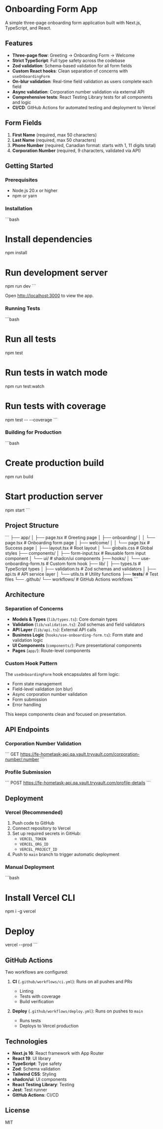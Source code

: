 # Onboarding Form App

A simple three-page onboarding form application built with Next.js, TypeScript, and React.

## Features

- **Three-page flow**: Greeting → Onboarding Form → Welcome
- **Strict TypeScript**: Full type safety across the codebase
- **Zod validation**: Schema-based validation for all form fields
- **Custom React hooks**: Clean separation of concerns with `useOnboardingForm`
- **On-blur validation**: Real-time field validation as users complete each field
- **Async validation**: Corporation number validation via external API
- **Comprehensive tests**: React Testing Library tests for all components and logic
- **CI/CD**: GitHub Actions for automated testing and deployment to Vercel

## Form Fields

1. **First Name** (required, max 50 characters)
2. **Last Name** (required, max 50 characters)
3. **Phone Number** (required, Canadian format: starts with 1, 11 digits total)
4. **Corporation Number** (required, 9 characters, validated via API)

## Getting Started

### Prerequisites

- Node.js 20.x or higher
- npm or yarn

### Installation

\`\`\`bash
# Install dependencies
npm install

# Run development server
npm run dev
\`\`\`

Open [http://localhost:3000](http://localhost:3000) to view the app.

### Running Tests

\`\`\`bash
# Run all tests
npm test

# Run tests in watch mode
npm run test:watch

# Run tests with coverage
npm test -- --coverage
\`\`\`

### Building for Production

\`\`\`bash
# Create production build
npm run build

# Start production server
npm start
\`\`\`

## Project Structure

\`\`\`
├── app/
│   ├── page.tsx                 # Greeting page
│   ├── onboarding/
│   │   └── page.tsx            # Onboarding form page
│   ├── welcome/
│   │   └── page.tsx            # Success page
│   ├── layout.tsx              # Root layout
│   └── globals.css             # Global styles
├── components/
│   ├── form-input.tsx          # Reusable form input component
│   └── ui/                     # shadcn/ui components
├── hooks/
│   └── use-onboarding-form.ts  # Custom form hook
├── lib/
│   ├── types.ts                # TypeScript types
│   ├── validation.ts           # Zod schemas and validators
│   ├── api.ts                  # API service layer
│   └── utils.ts                # Utility functions
├── __tests__/                  # Test files
└── .github/
    └── workflows/              # GitHub Actions workflows
\`\`\`

## Architecture

### Separation of Concerns

- **Models & Types** (`lib/types.ts`): Core domain types
- **Validation** (`lib/validation.ts`): Zod schemas and field validators
- **API Layer** (`lib/api.ts`): External API calls
- **Business Logic** (`hooks/use-onboarding-form.ts`): Form state and validation logic
- **UI Components** (`components/`): Pure presentational components
- **Pages** (`app/`): Route-level components

### Custom Hook Pattern

The `useOnboardingForm` hook encapsulates all form logic:
- Form state management
- Field-level validation (on blur)
- Async corporation number validation
- Form submission
- Error handling

This keeps components clean and focused on presentation.

## API Endpoints

### Corporation Number Validation
\`\`\`
GET https://fe-hometask-api.qa.vault.tryvault.com/corporation-number/:number
\`\`\`

### Profile Submission
\`\`\`
POST https://fe-hometask-api.qa.vault.tryvault.com/profile-details
\`\`\`

## Deployment

### Vercel (Recommended)

1. Push code to GitHub
2. Connect repository to Vercel
3. Set up required secrets in GitHub:
   - `VERCEL_TOKEN`
   - `VERCEL_ORG_ID`
   - `VERCEL_PROJECT_ID`
4. Push to `main` branch to trigger automatic deployment

### Manual Deployment

\`\`\`bash
# Install Vercel CLI
npm i -g vercel

# Deploy
vercel --prod
\`\`\`

## GitHub Actions

Two workflows are configured:

1. **CI** (`.github/workflows/ci.yml`): Runs on all pushes and PRs
   - Linting
   - Tests with coverage
   - Build verification

2. **Deploy** (`.github/workflows/deploy.yml`): Runs on pushes to `main`
   - Runs tests
   - Deploys to Vercel production

## Technologies

- **Next.js 16**: React framework with App Router
- **React 19**: UI library
- **TypeScript**: Type safety
- **Zod**: Schema validation
- **Tailwind CSS**: Styling
- **shadcn/ui**: UI components
- **React Testing Library**: Testing
- **Jest**: Test runner
- **GitHub Actions**: CI/CD

## License

MIT
